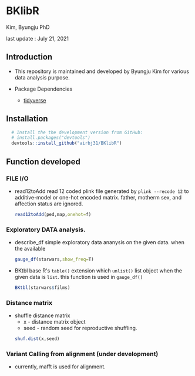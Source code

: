 BKlibR
=======

Kim, Byungju PhD

last update : July 21, 2021

## Introduction

* This repository is maintained and developed by Byungju Kim for various data analysis purpose.


* Package Dependencies
  - [tidyverse](https://github.com/tidyverse)

## Installation

```r
  # Install the the development version from GitHub:
  # install.packages("devtools")
  devtools::install_github("airbj31/BKlibR")
```

## Function developed

### FILE I/O 

* read12toAdd
  read 12 coded plink file generated by `plink --recode 12` to additive-model or one-hot encoded matrix.
  father, motherm sex, and affection status are ignored.
  ```r
  read12toAdd(ped,map,onehot=f)
  ```

### Exploratory DATA analysis.

* describe_df 
  simple exploratory data ananysis on the given data.
  when the available 
  ```r
  gauge_df(starwars,show_freq=T)
  ```

* BKtbl
  base R's `table()` extension which `unlist()` list object when the given data is `list`.
  this function is used in `gauge_df()`
  ```r
  BKtbl(starwars$films)
  ```

### Distance matrix

* shuffle distance matrix
    * x    - distance matrix object
    * seed - random seed for reproductive shuffling.
  ```r
  shuf.dist(x,seed)
  ```

### Variant Calling from alignment (under development)

* currently, mafft is used for alignment.


